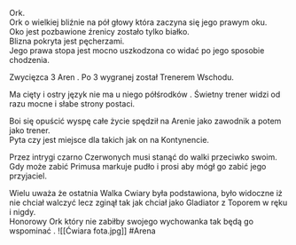 Ork.  
Ork o wielkiej bliźnie na pół głowy która zaczyna się jego prawym oku.  
Oko jest pozbawione źrenicy zostało tylko białko.  
Blizna pokryta jest pęcherzami.  
Jego prawa stopa jest mocno uszkodzona co widać po jego sposobie chodzenia.

Zwycięzca 3 Aren . Po 3 wygranej został Trenerem Wschodu.

Ma cięty i ostry język nie ma u niego półśrodków . Świetny trener widzi od razu mocne i słabe strony postaci.

Boi się opuścić wyspę całe życie spędził na Arenie jako zawodnik a potem jako trener.  
Pyta czy jest miejsce dla takich jak on na Kontynencie.

Przez intrygi czarno Czerwonych musi stanąć do walki przeciwko swoim.  
Gdy może zabić Primusa markuje pudło i prosi aby mógł go zabić jego przyjaciel.

Wielu uważa że ostatnia Walka Cwiary była podstawiona, było widoczne iż nie chciał walczyć lecz zginął tak jak chciał jako Gladiator z Toporem w ręku i nigdy.  
Honorowy Ork który nie zabiłby swojego wychowanka tak będą go wspominać .
![[Ćwiara fota.jpg]]
#Arena
